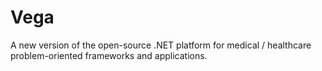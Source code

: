 # Vega
A new version of the open-source .NET platform for medical / healthcare problem-oriented frameworks and applications.
